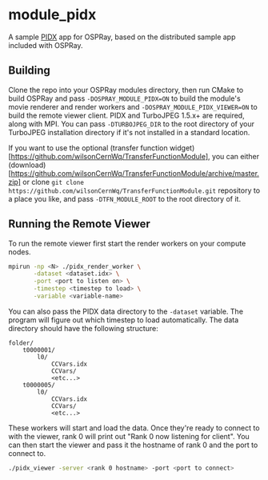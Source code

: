 # module\_pidx

A sample [PIDX](https://github.com/sci-visus/PIDX) app for OSPRay, based
on the distributed sample app included with OSPRay.

## Building

Clone the repo into your OSPRay modules directory, then run CMake to build
OSPRay and pass `-DOSPRAY_MODULE_PIDX=ON` to build the module's movie
renderer and render workers and `-DOSPRAY_MODULE_PIDX_VIEWER=ON` to build
the remote viewer client. PIDX and TurboJPEG 1.5.x+ are required, along
with MPI. You can pass `-DTURBOJPEG_DIR` to the root directory of your
TurboJPEG installation directory if it's not installed in a standard location.

If you want to use the optional (transfer function widget)[https://github.com/wilsonCernWq/TransferFunctionModule],
you can either (download)[https://github.com/wilsonCernWq/TransferFunctionModule/archive/master.zip] or clone `git clone https://github.com/wilsonCernWq/TransferFunctionModule.git` repository to a place you like, and pass `-DTFN_MODULE_ROOT` to the root directory of it.

## Running the Remote Viewer

To run the remote viewer first start the render workers on your compute nodes.

```bash
mpirun -np <N> ./pidx_render_worker \
       -dataset <dataset.idx> \
       -port <port to listen on> \
       -timestep <timestep to load> \
       -variable <variable-name>
```

You can also pass the PIDX data directory to the `-dataset` variable. The program will
figure out which timestep to load automatically. The data directory should have the 
following structure:

```
folder/
    t0000001/
        l0/
            CCVars.idx
            CCVars/
            <etc...>
    t0000005/
        l0/
            CCVars.idx
            CCVars/
            <etc...>
```

These workers will start and load the data. Once they're ready to connect to
with the viewer, rank 0 will print out "Rank 0 now listening for client". You
can then start the viewer and pass it the hostname of rank 0 and the port
to connect to.

```bash
./pidx_viewer -server <rank 0 hostname> -port <port to connect>
```
